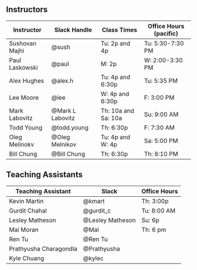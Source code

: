 ## Instructors 

| Instructor        | Slack Handle       | Class Times           | Office Hours (pacific) |
|-------------------|--------------------|-----------------------|------------------------|
| Sushovan Majhi    | @sush              | Tu:  2p and 4p        | Tu: 5:30-7:30 PM        |
| Paul Laskowski    | @paul              | M:   2p               | W: 2:00-3:30 PM        |
| Alex Hughes       | @alex.h            | Tu:  4p and 6:30p     | Tu: 5:35 PM            |
| Lee Moore         | @lee               | W:   4p and 6:30p     | F:  3:00 PM            |
| Mark Labovitz     | @Mark L Labovitz   | Th:  10a and Sa: 10a  | Su: 9:00 AM            |
| Todd Young        | @todd.young        | Th:  6:30p            | F: 7:30 AM             | 
| Oleg Melinokv     | @Oleg Melnikov     | Tu: 4p and W: 4p      | Sa: 5:00 PM            |
| Bill Chung        | @Bill Chung        | Th: 6:30p             | Th: 8:10 PM            |

## Teaching Assistants

| Teaching Assistant | Slack                 | Office Hours   |
|--------------------|-----------------------|----------------|
| Kevin Martin       | @kmart                | Th: 3:00p      |
| Gurdit Chahal      | @gurdit_c             | Tu: 8:00 AM    |
| Lesley Matheson    | @Lesley Matheson      | Su: 6p         |
| Mal Moran          | @Mal                  | Th: 6 pm       | 
| Ren Tu             | @Ren Tu               |                | 
| Prathyusha Charagondla | @Prathyusha       |                | 
| Kyle Chuang        | @kylec                |                | 

